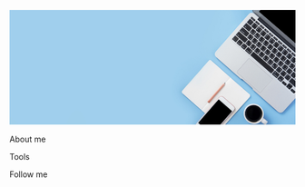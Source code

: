 ![Header](https://github.com/mntdew/mntdew/blob/main/assets/header.jpg)

About me

Tools

Follow me
